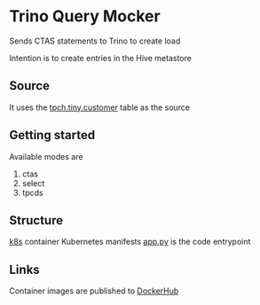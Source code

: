 # Trino Query Mocker
Sends CTAS statements to Trino to create load

Intention is to create entries in the Hive metastore

## Source
It uses the [tpch.tiny.customer](https://www.tpc.org/tpch/) table as the source

## Getting started
Available modes are
1. ctas
2. select
3. tpcds

## Structure
[k8s](./k8s/) container Kubernetes manifests
[app.py](./app.py) is the code entrypoint

## Links
Container images are published to [DockerHub](https://hub.docker.com/repository/docker/frenoid/trino-load-tester/tags?page=1&ordering=last_updated)
